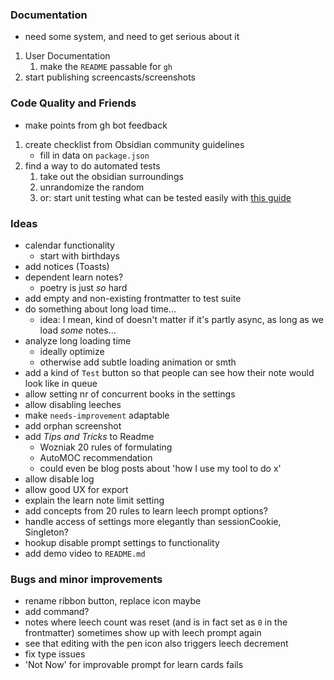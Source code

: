 ### Documentation

- need some system, and need to get serious about it

1. User Documentation
    1. make the `README` passable for `gh`
2. start publishing screencasts/screenshots

### Code Quality and Friends

- make points from gh bot feedback

1. create checklist from Obsidian community guidelines 
    - fill in data on `package.json`
2. find a way to do automated tests
    1. take out the obsidian surroundings
    2. unrandomize the random
    3. or: start unit testing what can be tested easily with [this guide](https://www.freecodecamp.org/news/how-to-start-unit-testing-javascript/)


### Ideas

- calendar functionality
    - start with birthdays
- add notices (Toasts)
- dependent learn notes?
    - poetry is just *so* hard
- add empty and non-existing frontmatter to test suite
- do something about long load time...
    - idea: I mean, kind of doesn't matter if it's partly async, as long as we load *some* notes...
- analyze long loading time
    - ideally optimize
    - otherwise add subtle loading animation or smth
- add a kind of `Test` button so that people can see how their note would look like in queue
- allow setting nr of concurrent books in the settings
- allow disabling leeches
- make `needs-improvement` adaptable
- add orphan screenshot
- add *Tips and Tricks* to Readme
    - Wozniak 20 rules of formulating
    - AutoMOC recommendation
    - could even be blog posts about 'how I use my tool to do x'
- allow disable log
- allow good UX for export
- explain the learn note limit setting
- add concepts from 20 rules to learn leech prompt options?
- handle access of settings more elegantly than sessionCookie, Singleton?
- hookup disable prompt settings to functionality
- add demo video to `README.md`

### Bugs and minor improvements

- rename ribbon button, replace icon maybe
- add command?
- notes where leech count was reset (and is in fact set as `0` in the frontmatter) sometimes show up with leech prompt again
- see that editing with the pen icon also triggers leech decrement
- fix type issues
- 'Not Now' for improvable prompt for learn cards fails